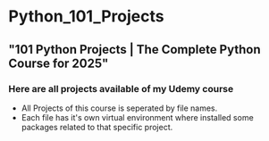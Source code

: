 # Python_101_Projects
<h2>"101 Python Projects | The Complete Python Course for 2025"</h2>
<h3>Here are all projects available of my Udemy course</h3>
<ul>
  <li> All Projects of this course is seperated by file names. </li>
  <li> Each file has it's own virtual environment where installed some packages related to that specific project. </li>
</ul>
